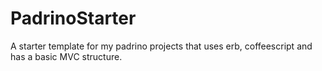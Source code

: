 PadrinoStarter
==============

A starter template for my padrino projects that uses erb, coffeescript and has a basic MVC structure.
